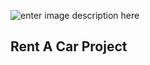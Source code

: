 ![enter image description here](https://cdn.turkaapp.com/images/rent-a-car-project-banner.png)
## Rent A Car Project
